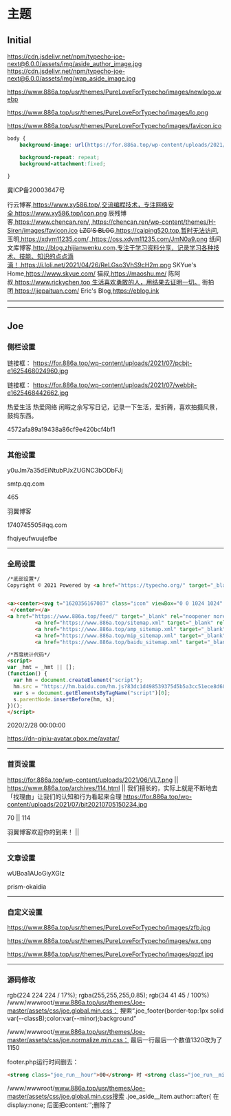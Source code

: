 # 主题


## Initial
https://cdn.jsdelivr.net/npm/typecho-joe-next@6.0.0/assets/img/aside_author_image.jpg
https://cdn.jsdelivr.net/npm/typecho-joe-next@6.0.0/assets/img/wap_aside_image.jpg

https://www.886a.top/usr/themes/PureLoveForTypecho/images/newlogo.webp

https://www.886a.top/usr/themes/PureLoveForTypecho/images/lo.png

https://www.886a.top/usr/themes/PureLoveForTypecho/images/favicon.ico

```css
body {
    background-image: url(https://for.886a.top/wp-content/uploads/2021/07/学校.png); 

    background-repeat: repeat;
    background-attachment:fixed;

}
```

冀ICP备20003647号

行云博客,https://www.xy586.top/,交流编程技术，专注网络安全,https://www.xy586.top/icon.png
辰残博客,https://www.chencan.ren/,,https://chencan.ren/wp-content/themes/H-Siren/images/favicon.ico
<del>LZC'S BLOG</del>,https://caiping520.top,暂时无法访问,
玉明,https://xdym11235.com/,,https://oss.xdym11235.com/JmN0a9.png
纸间文库博客,http://blog.zhijianwenku.com,专注于学习资料分享，记录学习各种技术、技能、知识的点点滴滴！,https://i.loli.net/2021/04/26/ReLGso3VhS9cH2m.png
SKYue's Home,https://www.skyue.com/
猫叔,https://maoshu.me/
陈阿叔,https://www.rickychen.top,生活喜欢勇敢的人，用结果去证明一切。
街拍团,https://jiepaituan.com/
Eric's Blog,https://eblog.ink


***
***


## Joe
### 侧栏设置
链接框：
https://for.886a.top/wp-content/uploads/2021/07/pcbjt-e1625468024960.jpg

链接框：
https://for.886a.top/wp-content/uploads/2021/07/webbjt-e1625468442662.jpg

热爱生活 热爱网络 闲暇之余写写日记，记录一下生活，爱折腾，喜欢拍摄风景，鼓捣东西。

4572afa89a19438a86cf9e420bcf4bf1

***

### 其他设置
y0uJm7a35dEiNtubPJxZUGNC3bODbFJj

smtp.qq.com

465

羽翼博客

1740745505#qq.com

fhqiyeufwuujefbe

***

### 全局设置

```html
/*底部设置*/
Copyright © 2021 Powered by <a href="https://typecho.org/" target="_blank" rel="noopener noreferrer">Typecho</a> & <a href="https://www.886a.top" target="_blank" rel="noopener noreferrer">羽翼博客</a>


<a><center><svg t="1620356167087" class="icon" viewBox="0 0 1024 1024" version="1.1" xmlns="http://www.w3.org/2000/svg" p-id="7694" width="20" height="20"><path d="M778.24 163.84c-76.8-40.96-165.888-61.44-269.312-61.44s-192.512 20.48-269.312 61.44h-133.12l23.552 337.92c8.192 113.664 67.584 217.088 162.816 280.576l215.04 144.384 215.04-144.384c96.256-63.488 155.648-166.912 163.84-280.576l23.552-337.92H778.24z m47.104 333.824c-7.168 94.208-56.32 181.248-135.168 233.472l-181.248 120.832L327.68 731.136c-78.848-53.248-129.024-139.264-135.168-233.472L173.056 225.28h136.192v-26.624c58.368-23.552 124.928-34.816 199.68-34.816s141.312 12.288 199.68 34.816V225.28H844.8l-19.456 272.384z" fill="#0649D0" p-id="7695"></path><path d="M685.056 328.704v-46.08H455.68c2.048-4.096 6.144-9.216 11.264-15.36 5.12-7.168 9.216-12.288 11.264-15.36L419.84 240.64c-31.744 46.08-75.776 87.04-133.12 123.904 4.096 4.096 10.24 11.264 18.432 21.504l17.408 17.408c23.552-15.36 45.056-31.744 63.488-50.176 26.624 25.6 49.152 43.008 67.584 51.2-46.08 15.36-104.448 27.648-175.104 35.84 2.048 5.12 6.144 13.312 9.216 24.576 4.096 11.264 6.144 19.456 7.168 24.576l39.936-7.168v218.112H389.12V680.96h238.592v19.456h54.272V481.28H348.16c60.416-12.288 114.688-27.648 163.84-46.08 49.152 19.456 118.784 34.816 210.944 46.08 5.12-17.408 10.24-34.816 17.408-51.2-62.464-4.096-116.736-12.288-161.792-24.576 38.912-20.48 74.752-46.08 106.496-76.8z m-150.528 194.56h94.208v41.984h-94.208v-41.984z m0 78.848h94.208v41.984h-94.208v-41.984z m-144.384-78.848h94.208v41.984H390.144v-41.984z m0 78.848h94.208v41.984H390.144v-41.984zM424.96 326.656h182.272c-26.624 22.528-57.344 41.984-94.208 57.344-31.744-15.36-61.44-34.816-88.064-57.344z" fill="#0649D0" p-id="7696"></path></svg><a href="https://beian.miit.gov.cn/" target="_self" rel="noopener noreferrer">冀ICP备20003647号</a></br>
 </center></a>
<a href="https://www.886a.top/feed/" target="_blank" rel="noopener noreferrer">RSS</a>
         <a href="https://www.886a.top/sitemap.xml" target="_blank" rel="noopener noreferrer" style="margin-left: 15px">MAP</a>
         <a href="https://www.886a.top/amp_sitemap.xml" target="_blank" rel="noopener noreferrer" style="margin-left: 15px">AMP</a>
         <a href="https://www.886a.top/mip_sitemap.xml" target="_blank" rel="noopener noreferrer" style="margin-left: 15px">MIP</a>
         <a href="https://www.886a.top/baidu_sitemap.xml" target="_blank" rel="noopener noreferrer" style="margin-left: 15px">BaiduMAP</a>
```

```html
/*百度统计代码*/
<script>
var _hmt = _hmt || [];
(function() {
  var hm = document.createElement("script");
  hm.src = "https://hm.baidu.com/hm.js?83dc1d498539375d5b5a3cc51ece8d68";
  var s = document.getElementsByTagName("script")[0]; 
  s.parentNode.insertBefore(hm, s);
})();
</script>
```

2020/2/28 00:00:00

https://dn-qiniu-avatar.qbox.me/avatar/

***

### 首页设置
https://for.886a.top/wp-content/uploads/2021/06/VL7.png || https://www.886a.top/archives/114.html ||  我们擅长的，实际上就是不断地去「找理由」让我们的认知和行为看起来合理
https://for.886a.top/wp-content/uploads/2021/07/bjt20210705150234.jpg

70 || 114

羽翼博客欢迎你的到来！ ||

***

### 文章设置
wUBoa1AUoGiyXGIz

prism-okaidia

***

### 自定义设置
https://www.886a.top/usr/themes/PureLoveForTypecho/images/zfb.jpg

https://www.886a.top/usr/themes/PureLoveForTypecho/images/wx.png

https://www.886a.top/usr/themes/PureLoveForTypecho/images/qqzf.jpg

***

### 源码修改
rgb(224 224 224 / 17%);
rgba(255,255,255,0.85);
rgb(34 41 45 / 100%)
/www/wwwroot/www.886a.top/usr/themes/Joe-master/assets/css/joe.global.min.css：
搜索“.joe_footer{border-top:1px solid var(--classB);color:var(--minor);background”

/www/wwwroot/www.886a.top/usr/themes/Joe-master/assets/css/joe.normalize.min.css：
最后一行最后一个数值1320改为了1150

footer.php运行时间删去：
```html
<strong class="joe_run__hour">00</strong> 时 <strong class="joe_run__minute">00</strong> 分 <strong class="joe_run__second">00</strong> 秒
```

/www/wwwroot/www.886a.top/usr/themes/Joe-master/assets/css/joe.global.min.css搜索
.joe_aside__item.author::after{
在display:none; 后面把content:'';删除了